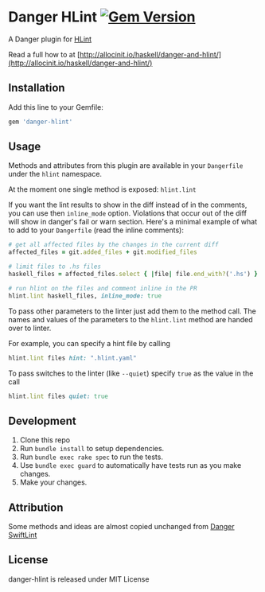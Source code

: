 # Danger HLint [![Gem Version](https://badge.fury.io/rb/danger-hlint.svg)](https://badge.fury.io/rb/danger-hlint)

A Danger plugin for [HLint](https://github.com/ndmitchell/hlint)

Read a full how to at [http://allocinit.io/haskell/danger-and-hlint/](http://allocinit.io/haskell/danger-and-hlint/)

## Installation

Add this line to your Gemfile:

```ruby
gem 'danger-hlint'
```

## Usage

Methods and attributes from this plugin are available in
your `Dangerfile` under the `hlint` namespace.

At the moment one single method is exposed: `hlint.lint`

If you want the lint results to show in the diff instead of in the comments, you can use then `inline_mode` option.
Violations that occur out of the diff will show in danger's fail or warn section. Here's a minimal example of what to add to your `Dangerfile` (read the inline comments):

```ruby
# get all affected files by the changes in the current diff
affected_files = git.added_files + git.modified_files

# limit files to .hs files
haskell_files = affected_files.select { |file| file.end_with?('.hs') }

# run hlint on the files and comment inline in the PR
hlint.lint haskell_files, inline_mode: true

```

To pass other parameters to the linter just add them to the method call. The
names and values of the parameters to the `hlint.lint` method are handed over to linter.

For example, you can specify a hint file by calling

```ruby
hlint.lint files hint: ".hlint.yaml"
```

To pass switches to the linter (like `--quiet`) specify `true` as the value in the call

```ruby
hlint.lint files quiet: true
```


## Development

1. Clone this repo
2. Run `bundle install` to setup dependencies.
3. Run `bundle exec rake spec` to run the tests.
4. Use `bundle exec guard` to automatically have tests run as you make changes.
5. Make your changes.

## Attribution

Some methods and ideas are almost copied unchanged from [Danger SwiftLint](https://github.com/ashfurrow/danger-swiftlint)

## License

danger-hlint is released under MIT License
